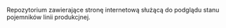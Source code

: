 Repozytorium zawierające stronę internetową służącą do podglądu stanu pojemników linii produkcjnej.
